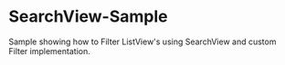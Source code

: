SearchView-Sample
=================

Sample showing how to Filter ListView's using SearchView and custom Filter implementation.
